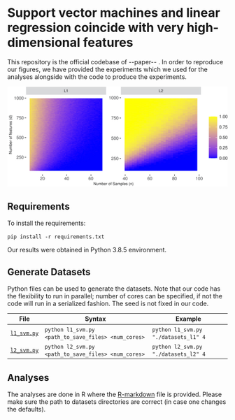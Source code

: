 
# Support vector machines and linear regression coincide with very high-dimensional features

This repository is the official codebase of --paper-- . In order to reproduce our figures, we have provided the experiments which we used for the analyses alongside with the code to produce the experiments. 

![image](figures/thumbnail.jpg)

## Requirements
To install the requirements:
```
pip install -r requirements.txt
```
Our results were obtained in Python 3.8.5 environment.

## Generate Datasets
Python files can be used to generate the datasets. Note that our code has the flexibility to run in parallel; number of cores can be specified, if not the code will run in a serialized fashion. The seed is not fixed in our code.

| File        | Syntax                                                              | Example                             |
|-------------|---------------------------------------------------------------------|-------------------------------------|
| [`l1_svm.py`](l2_suite.py) | `python l1_svm.py <path_to_save_files> <num_cores>`  | `python l1_svm.py "./datasets_l1" 4`|
| [`l2_svm.py`](l1_suite.py) | `python l2_svm.py <path_to_save_files> <num_cores>`  | `python l2_svm.py "./datasets_l2" 4`|

## Analyses
The analyses are done in R where the [R-markdown](NIPS2021.Rmd) file is provided. Please make sure the path to datasets directories are correct (in case one changes the defaults). 




